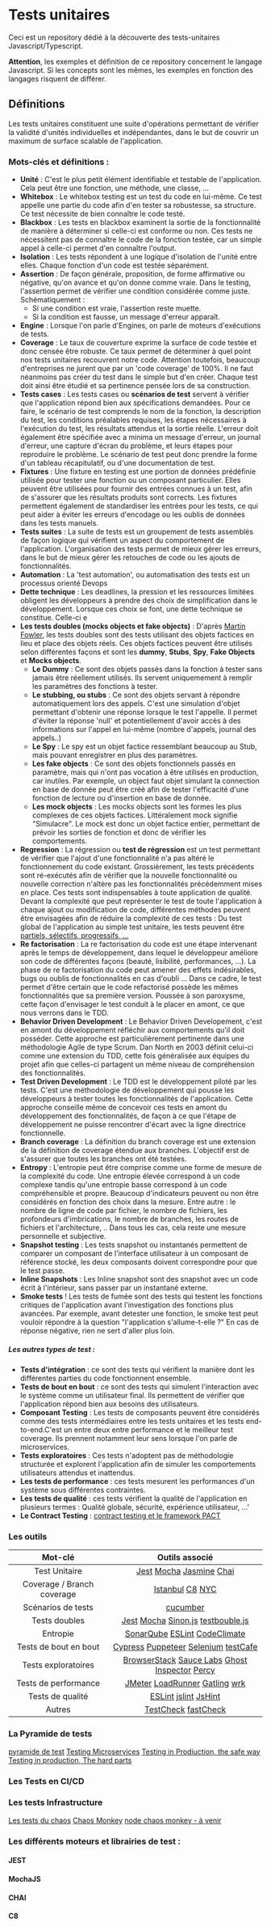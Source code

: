 # Tests unitaires

Ceci est un repository dédié à la découverte des tests-unitaires Javascript/Typescript.

**Attention**, les exemples et définition de ce repository concernent le langage Javascript. Si les concepts sont les mêmes, les exemples en fonction des langages risquent de différer.

## Définitions 

Les tests unitaires constituent une suite d'opérations permettant de vérifier la validité d'unités individuelles et indépendantes, dans le but de couvrir un maximum de surface scalable de l'application. 

### Mots-clés et définitions : 

- **Unité** : C'est le plus petit élément identifiable et testable de l'application. Cela peut être une fonction, une méthode, une classe, ...
- **Whitebox** : Le whitebox testing est un test du code en lui-même. Ce test appelle une partie du code afin d'en tester sa robustesse, sa structure. Ce test nécessite de bien connaître le code testé. 
- **Blackbox** : Les tests en blackbox examinent la sortie de la fonctionnalité de manière à déterminer si celle-ci est conforme ou non. Ces tests ne nécessitent pas de connaître le code de la fonction testée, car un simple appel à celle-ci permet d'en connaître l'output.
- **Isolation** : Les tests répondent à une logique d'isolation de l'unité entre elles. Chaque fonction d'un code est testée séparément.
- **Assertion** : De façon générale, proposition, de forme affirmative ou négative, qu'on avance et qu'on donne comme vraie. Dans le testing, l'assertion permet de vérifier une condition considérée comme juste. Schématiquement : 
  - Si une condition est vraie, l'assertion reste muette.
  - Si la condition est fausse, un message d'erreur apparaît.
- **Engine** : Lorsque l'on parle d'Engines, on parle de moteurs d'exécutions de tests.
- **Coverage** : Le taux de couverture exprime la surface de code testée et donc censée être robuste. Ce taux permet de déterminer à quel point nos tests unitaires recouvrent notre code. Attention toutefois, beaucoup d'entreprises ne jurent que par un 'code coverage' de 100%. Il ne faut néanmoins pas créer du test dans le simple but d'en créer. Chaque test doit ainsi être étudié et sa pertinence pensée lors de sa construction. 
- **Tests cases** : Les tests cases ou **scénarios de test** servent à vérifier que l'application répond bien aux spécifications demandées. Pour ce faire, le scénario de test comprends le nom de la fonction, la description du test, les conditions préalables requises, les étapes nécessaires à l'exécution du test, les résultats attendus et la sortie réelle. L'erreur doit également être spécifiée avec a minima un message d'erreur, un journal d'erreur, une capture d'écran du problème, et leurs étapes pour reproduire le problème. Le scénario de test peut donc prendre la forme d'un tableau récapitulatif, ou d'une documentation de test. 
- **Fixtures** : Une fixture en testing est une portion de données prédéfinie utilisée pour tester une fonction ou un composant particulier. Elles peuvent être utilisées pour fournir des entrées connues à un test, afin de s'assurer que les résultats produits sont corrects. Les fixtures permettent également de standardiser les entrées pour les tests, ce qui peut aider à éviter les erreurs d'encodage ou les oublis de données dans les tests manuels.
- **Tests suites** : La suite de tests est un groupement de tests assemblés de façon logique qui vérifient un aspect du comportement de l'application. L'organisation des tests permet de mieux gérer les erreurs, dans le but de mieux gérer les retouches de code ou les ajouts de fonctionnalités. 
- **Automation** : La 'test automation', ou automatisation des tests est un processus orienté Devops
- **Dette technique** : Les deadlines, la pression et les ressources limitées obligent les développeurs à prendre des choix de simplification dans le développement. Lorsque ces choix se font, une dette technique se constitue. Celle-ci e 
- **Les tests doubles (mocks objects et fake objects)** : D'après [Martin Fowler](https://martinfowler.com/articles/mocksArentStubs.html), les tests doubles sont des tests utilisant des objets factices en lieu et place des objets réels. Ces objets factices peuvent être utilisés selon différentes façons et sont les **dummy**, **Stubs**, **Spy**, **Fake Objects** et **Mocks objects**.
  - **Le Dummy** : Ce sont des objets passés dans la fonction à tester sans jamais être réellement utilisés. Ils servent uniquemement à remplir les paramètres des fonctions à tester. 
  - **Le stubbing, ou stubs** : Ce sont des objets servant à répondre automatiquement lors des appels. C'est une simulation d'objet permettant d'obtenir une réponse lorsque le test l'appelle. Il permet d'éviter la réponse 'null' et potentiellement d'avoir accès à des informations sur l'appel en lui-même (nombre d'appels, journal des appels..)
  - **Le Spy** : Le spy est un objet factice ressemblant beaucoup au Stub, mais pouvant enregistrer en plus des paramètres.
  - **Les fake objects** : Ce sont des objets fonctionnels passés en paramètre, mais qui n'ont pas vocation à être utilisés en production, car inutiles. Par exemple, un object faut objet simulant la connection en base de donnée peut être créé afin de tester l'efficacité d'une fonction de lecture ou d'insertion en base de donnée. 
  - **Les mock objects** : Les mocks objects sont les formes les plus complexes de ces objets factices. Littéralement mock signifie "Simulacre". Le mock est donc un objet factice entier, permettant de prévoir les sorties de fonction et donc de vérifier les comportements.
- **Regression** : La régression ou **test de régression** est un test permettant de vérifier que l'ajout d'une fonctionnalité n'a pas altéré le fonctionnement du code existant. Grossièrement, les tests précédents sont ré-exécutés afin de vérifier que la nouvelle fonctionnalité ou nouvelle correction n'altère pas les fonctionnalités précédemment mises en place. Ces tests sont indispensables à toute application de qualité. Devant la complexité que peut représenter le test de toute l'application à chaque ajout ou modification de code, différentes méthodes peuvent être envisagées afin de réduire la complexité de ces tests : Du test global de l'application au simple test unitaire, les tests peuvent être [partiels, sélectifs, progressifs, ... ](https://visuresolutions.com/fr/what-is-regression-testing-definition-and-top-tools#:~:text=Le%20test%20de%20r%C3%A9gression%20est,produit%20logiciel%20de%20haute%20qualit%C3%A9.) 
- **Re factorisation** : La re factorisation du code est une étape intervenant après le temps de développement, dans lequel le développeur améliore son code de différentes façons (beauté, lisibilité, performances, ...). La phase de re factorisation du code peut amener des effets indésirables, bugs ou oublis de fonctionnalités en cas d'oubli ... Dans ce cadre, le test permet d'être certain que le code refactorisé possède les mêmes fonctionnalités que sa première version. Poussée à son paroxysme, cette façon d'envisager le test conduit à le placer en amont, ce que nous verrons dans le TDD.  
- **Behavior Driven Development** : Le Behavior Driven Developement, c'est en amont du développement réfléchir aux comportements qu'il doit posséder. Cette approche est particulièrement pertinente dans une méthodologie Agile de type Scrum. Dan North en 2003 définit celui-ci comme une extension du TDD, cette fois généralisée aux équipes du projet afin que celles-ci partagent un même niveau de compréhension des fonctionnalités. 
- **Test Driven Development** : Le TDD est le développement piloté par les tests. C'est une méthodologie de développement qui pousse les développeurs à tester toutes les fonctionnalités de l'application. Cette approche conseille même de concevoir ces tests en amont du développement des fonctionnalités, de façon à ce que l'étape de développement ne puisse rencontrer d'écart avec la ligne directrice fonctionnelle.  
- **Branch coverage** : La définition du branch coverage est une extension de la définition de coverage étendue aux branches. L'objectif erst de s'assurer que toutes les branches ont été testées.
- **Entropy** : L'entropie peut être comprise comme une forme de mesure de la complexité du code. Une entropie élevée correspond à un code complexe tandis qu'une entropie basse correspond à un code compréhensible et propre. Beaucoup d'indicateurs peuvent ou non être considérés en fonction des choix dans la mesure. Entre autre : le nombre de ligne de code par fichier, le nombre de fichiers, les profondeurs d'imbrications, le nombre de branches, les routes de fichiers et l'architecture, .. Dans tous les cas, cela reste une mesure personnelle et subjective.
- **Snapshot testing** : Les tests snapshot ou instantanés permettent de comparer un composant de l'interface utilisateur à un composant de référence stocké, les deux composants doivent correspondre pour que le test passe.
- **Inline Snapshots** : Les Inline snapshot sont des snapshot avec un code écrit à l'intérieur, sans passer par un instantané externe.
- **Smoke tests** ! Les tests de fumée sont des tests qui testent les fonctions critiques de l'application avant l'investigation des fonctions plus avancées. Par exemple, avant detester une fonction, le smoke test peut vouloir répondre à la question "l'application s'allume-t-elle ?" En cas de réponse négative, rien ne sert d'aller plus loin. 


##### Les autres types de test :

- **Tests d'intégration** : ce sont des tests qui vérifient la manière dont les différentes parties du code fonctionnent ensemble.
- **Tests de bout en bout** : ce sont des tests qui simulent l'interaction avec le système comme un utilisateur final. Ils permettent de vérifier que l'application répond bien aux besoins des utilisateurs.
- **Composant Testing** : Les tests de composants peuvent être considérés comme des tests intermédiaires entre les tests unitaires et les tests end-to-end.C'est un entre deux entre performance et le meilleur test coverage. Ils prennent notamment leur sens lorsque l'on parle de microservices. 
- **Tests exploratoires** : Ces tests n'adoptent pas de méthodologie structurée et explorent l'application afin de simuler les comportements utilisateurs attendus et inattendus.
- **Les tests de performance** : ces tests mesurent les performances d'un système sous différentes contraintes. 
- **Les tests de qualité** : ces tests vérifient la qualité de l'application en plusieurs termes : Qualité globale, sécurité, expérience utilisateur, ...'
- **Le Contract Testing** : [contract testing et le framework PACT](https://docs.pact.io/)



### Les outils 

|        **Mot-clé**         |                                                                                   **Outils associé**                                                                                    |
|:--------------------------:|:---------------------------------------------------------------------------------------------------------------------------------------------------------------------------------------:|
|       Test Unitaire        |                            [Jest](https://jestjs.io/fr/) [Mocha](https://mochajs.org/) [Jasmine](https://jasmine.github.io/) [Chai](https://www.chaijs.com/)                            |
| Coverage / Branch coverage |                                  [Istanbul](https://istanbul.js.org/) [C8](https://www.npmjs.com/package/c8) [NYC](https://www.npmjs.com/package/nyc)                                   |
|     Scénarios de tests     |                                                                            [cucumber](https://cucumber.io/)                                                                             |
|       Tests doubles        |                 [Jest](https://jestjs.io/fr/) [Mocha](https://mochajs.org/) [Sinon.js](https://sinonjs.org/) [testbouble.js](https://www.npmjs.com/package/testdouble)                  |
|          Entropie          |                           [SonarQube](https://www.sonarsource.com/products/sonarqube/) [ESLint](https://eslint.org/) [CodeClimate](https://codeclimate.com/)                            |
|   Tests de bout en bout    |            [Cypress](https://www.cypress.io/) [Puppeteer](https://pptr.dev/) [Selenium](https://www.selenium.dev/documentation/webdriver/) [testCafe](https://testcafe.io/)             |
|    Tests exploratoires     |              [BrowserStack](https://www.browserstack.com/) [Sauce Labs](https://saucelabs.com/) [Ghost Inspector](https://ghostinspector.com/) [Percy](https://percy.io/)               |
|    Tests de performance    | [JMeter](https://jmeter.apache.org/) [LoadRunner](https://www.microfocus.com/fr-fr/products/loadrunner-professional/overview) [Gatling](https://gatling.io/) [wrk](https://wrk.com/fr/) |
|      Tests de qualité      |                                              [ESLint](https://eslint.org/) [jslint](https://www.jslint.com/) [JsHint](https://jshint.com/)                                              |
 |            Autres          |                                     [TestCheck](https://github.com/leebyron/testcheck-js) [fastCheck](https://github.com/dubzzz/fast-check#readme)                                      | 

### La Pyramide de tests 

[pyramide de test](https://martinfowler.com/bliki/TestPyramid.html)
[Testing Microservices](https://copyconstruct.medium.com/testing-microservices-the-sane-way-9bb31d158c16)
[Testing in Prodiuction, the safe way](https://copyconstruct.medium.com/testing-in-production-the-safe-way-18ca102d0ef1)
[Testing in production, The hard parts](https://copyconstruct.medium.com/testing-in-production-the-hard-parts-3f06cefaf592)


### Les Tests en CI/CD


### Les tests Infrastructure

[Les tests du chaos](https://principlesofchaos.org/)
[Chaos Monkey](https://github.com/Netflix/chaosmonkey)
[node chaos monkey - à venir](https://github.com/goldbergyoni/node-chaos-monkey)



### Les différents moteurs et librairies de test : 

#### JEST 

#### MochaJS

#### CHAI 

#### C8 